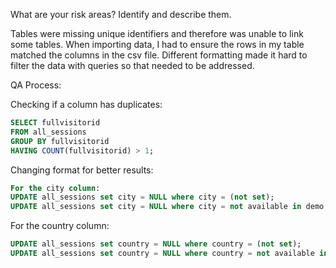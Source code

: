What are your risk areas? Identify and describe them.

Tables were missing unique identifiers and therefore was unable to link some tables.
When importing data, I had to ensure the rows in my table matched the columns in the csv file.
Different formatting made it hard to filter the data with queries so that needed to be addressed.




QA Process:

Checking if a column has duplicates:  

```sql
SELECT fullvisitorid
FROM all_sessions
GROUP BY fullvisitorid
HAVING COUNT(fullvisitorid) > 1;
```

Changing format for better results:

```sql
For the city column:
UPDATE all_sessions set city = NULL where city = (not set);
UPDATE all_sessions set city = NULL where city = not available in demo dataset;
```
For the country column:

```sql
UPDATE all_sessions set country = NULL where country = (not set);
UPDATE all_sessions set country = NULL where country = not available in demo dataset;
```






